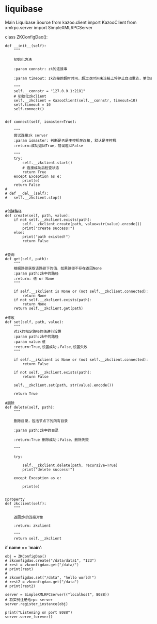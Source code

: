 # liquibase
Main Liquibase Source
from kazoo.client import KazooClient
from xmlrpc.server import SimpleXMLRPCServer

class ZKConfigDao():

	def __init__(self):
		"""

		初始化方法

		:param connstr: zk的连接串

		:param timeout: zk连接的超时时间，超过改时间未连接上将停止自动重连，单位s

		"""
		self.__connstr = "127.0.0.1:2181"
		# 初始化zkclient
		self.__zkclient = KazooClient(self.__connstr, timeout=10)
		self.timeout = 10
		self.connect()


	def connect(self, ismaster=True):

		"""
		尝试连接zk server
		:param ismaster: 判断是否是主控机在连接, 默认是主控机
		:return:成功返回True，错误返回False

		"""
		try:
			self.__zkclient.start()
			# 连接成功后检查状态
			return True
		except Exception as e:
			print(e)
		return False
	#
	# def __del__(self):
	# 	self.__zkclient.stop()


	#创建路径
	def create(self, path, value):
		if not self.__zkclient.exists(path):
			self.__zkclient.create(path, value=str(value).encode())
			print("create success!")
		else:
			print("path existed!")
			return False


	#查询
	def get(self, path):
		"""
		根据路径获取该路径下的值，如果路径不存在返回None
		:param path:zk中的路径
		:return: 值 or None
		"""

		if self.__zkclient is None or (not self.__zkclient.connected):
			return None
		if not self.__zkclient.exists(path):
			return None
		return self.__zkclient.get(path)

	#修改
	def set(self, path, value):
		"""
		对zk的指定路径的值进行设置
		:param path:zk中的路径
		:param value:值
		:return:True,设置成功；False,设置失败
		"""

		if self.__zkclient is None or (not self.__zkclient.connected):
			return False

		if not self.__zkclient.exists(path):
			return False

		self.__zkclient.set(path, str(value).encode())

		return True

	#删除
	def delete(self, path):
		"""

		删除目录，包括节点下的所有目录

		:param path:zk中的目录

		:return:True 删除成功；False，删除失败

		"""

		try:

			self.__zkclient.delete(path, recursive=True)
			print("delete success!")

		except Exception as e:

			print(e)


	@property
	def zkclient(self):
		"""

		返回zk的连接对象

		:return: zkclient

		"""
		return self.__zkclient




if __name__ == '__main__':

	obj = ZKConfigDao()
	# zkconfigdao.create("/data/data1", "123")
	# rest = zkconfigdao.get("/data/")
	# print(rest)
	#
	# zkconfigdao.set("/data", "hello world!")
	# rest2 = zkconfigdao.get("/data")
	# print(rest2)

	server = SimpleXMLRPCServer(("localhost", 8088))
	# 将实例注册给rpc server
	server.register_instance(obj)

	print("Listening on port 8088")
	server.serve_forever()
